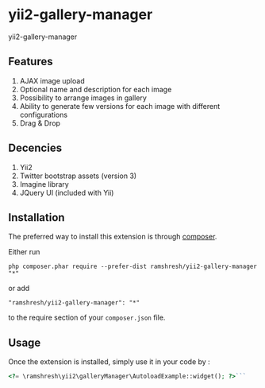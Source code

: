 yii2-gallery-manager
====================
yii2-gallery-manager

Features
------------
1. AJAX image upload
2. Optional name and description for each image
3. Possibility to arrange images in gallery
4. Ability to generate few versions for each image with different configurations
5. Drag & Drop

Decencies
------------
1. Yii2
2. Twitter bootstrap assets (version 3)
3. Imagine library
4. JQuery UI (included with Yii)


Installation
------------

The preferred way to install this extension is through [composer](http://getcomposer.org/download/).

Either run

```
php composer.phar require --prefer-dist ramshresh/yii2-gallery-manager "*"
```

or add

```
"ramshresh/yii2-gallery-manager": "*"
```

to the require section of your `composer.json` file.


Usage
-----

Once the extension is installed, simply use it in your code by  :

```php
<?= \ramshresh\yii2\galleryManager\AutoloadExample::widget(); ?>```